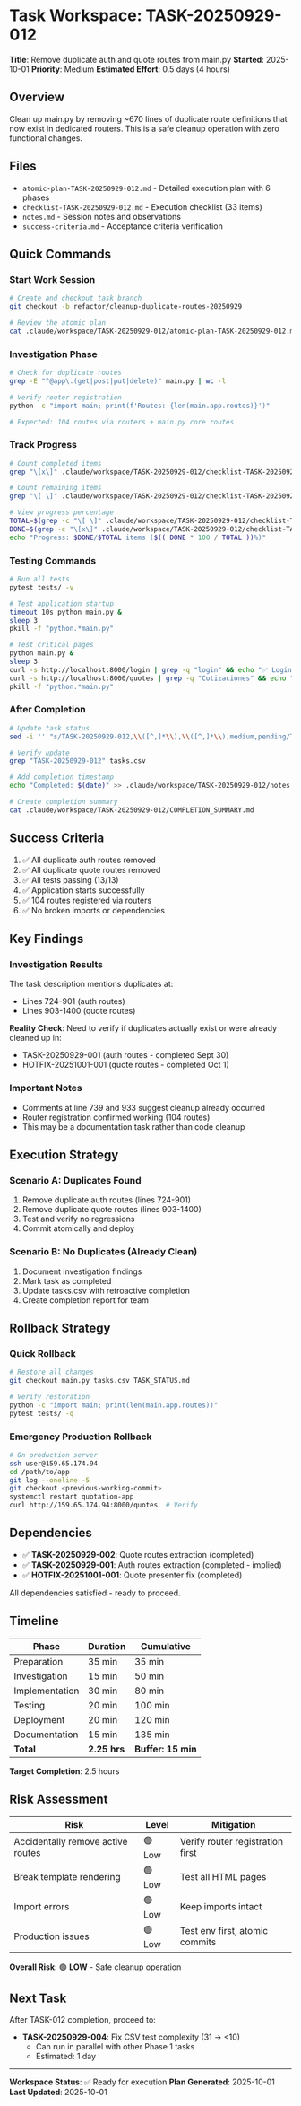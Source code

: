 # Task Workspace: TASK-20250929-012

**Title**: Remove duplicate auth and quote routes from main.py
**Started**: 2025-10-01
**Priority**: Medium
**Estimated Effort**: 0.5 days (4 hours)

## Overview

Clean up main.py by removing ~670 lines of duplicate route definitions that now exist in dedicated routers. This is a safe cleanup operation with zero functional changes.

## Files

- `atomic-plan-TASK-20250929-012.md` - Detailed execution plan with 6 phases
- `checklist-TASK-20250929-012.md` - Execution checklist (33 items)
- `notes.md` - Session notes and observations
- `success-criteria.md` - Acceptance criteria verification

## Quick Commands

### Start Work Session
```bash
# Create and checkout task branch
git checkout -b refactor/cleanup-duplicate-routes-20250929

# Review the atomic plan
cat .claude/workspace/TASK-20250929-012/atomic-plan-TASK-20250929-012.md
```

### Investigation Phase
```bash
# Check for duplicate routes
grep -E "^@app\.(get|post|put|delete)" main.py | wc -l

# Verify router registration
python -c "import main; print(f'Routes: {len(main.app.routes)}')"

# Expected: 104 routes via routers + main.py core routes
```

### Track Progress
```bash
# Count completed items
grep "\[x\]" .claude/workspace/TASK-20250929-012/checklist-TASK-20250929-012.md | wc -l

# Count remaining items
grep "\[ \]" .claude/workspace/TASK-20250929-012/checklist-TASK-20250929-012.md | wc -l

# View progress percentage
TOTAL=$(grep -c "\[ \]" .claude/workspace/TASK-20250929-012/checklist-TASK-20250929-012.md)
DONE=$(grep -c "\[x\]" .claude/workspace/TASK-20250929-012/checklist-TASK-20250929-012.md)
echo "Progress: $DONE/$TOTAL items ($(( DONE * 100 / TOTAL ))%)"
```

### Testing Commands
```bash
# Run all tests
pytest tests/ -v

# Test application startup
timeout 10s python main.py &
sleep 3
pkill -f "python.*main.py"

# Test critical pages
python main.py &
sleep 3
curl -s http://localhost:8000/login | grep -q "login" && echo "✅ Login OK"
curl -s http://localhost:8000/quotes | grep -q "Cotizaciones" && echo "✅ Quotes OK"
pkill -f "python.*main.py"
```

### After Completion
```bash
# Update task status
sed -i '' "s/TASK-20250929-012,\\([^,]*\\),\\([^,]*\\),medium,pending/TASK-20250929-012,\\1,\\2,medium,completed/" tasks.csv

# Verify update
grep "TASK-20250929-012" tasks.csv

# Add completion timestamp
echo "Completed: $(date)" >> .claude/workspace/TASK-20250929-012/notes.md

# Create completion summary
cat .claude/workspace/TASK-20250929-012/COMPLETION_SUMMARY.md
```

## Success Criteria

1. ✅ All duplicate auth routes removed
2. ✅ All duplicate quote routes removed
3. ✅ All tests passing (13/13)
4. ✅ Application starts successfully
5. ✅ 104 routes registered via routers
6. ✅ No broken imports or dependencies

## Key Findings

### Investigation Results
The task description mentions duplicates at:
- Lines 724-901 (auth routes)
- Lines 903-1400 (quote routes)

**Reality Check**: Need to verify if duplicates actually exist or were already cleaned up in:
- TASK-20250929-001 (auth routes - completed Sept 30)
- HOTFIX-20251001-001 (quote routes - completed Oct 1)

### Important Notes
- Comments at line 739 and 933 suggest cleanup already occurred
- Router registration confirmed working (104 routes)
- This may be a documentation task rather than code cleanup

## Execution Strategy

### Scenario A: Duplicates Found
1. Remove duplicate auth routes (lines 724-901)
2. Remove duplicate quote routes (lines 903-1400)
3. Test and verify no regressions
4. Commit atomically and deploy

### Scenario B: No Duplicates (Already Clean)
1. Document investigation findings
2. Mark task as completed
3. Update tasks.csv with retroactive completion
4. Create completion report for team

## Rollback Strategy

### Quick Rollback
```bash
# Restore all changes
git checkout main.py tasks.csv TASK_STATUS.md

# Verify restoration
python -c "import main; print(len(main.app.routes))"
pytest tests/ -q
```

### Emergency Production Rollback
```bash
# On production server
ssh user@159.65.174.94
cd /path/to/app
git log --oneline -5
git checkout <previous-working-commit>
systemctl restart quotation-app
curl http://159.65.174.94:8000/quotes  # Verify
```

## Dependencies

- ✅ **TASK-20250929-002**: Quote routes extraction (completed)
- ✅ **TASK-20250929-001**: Auth routes extraction (completed - implied)
- ✅ **HOTFIX-20251001-001**: Quote presenter fix (completed)

All dependencies satisfied - ready to proceed.

## Timeline

| Phase | Duration | Cumulative |
|-------|----------|------------|
| Preparation | 35 min | 35 min |
| Investigation | 15 min | 50 min |
| Implementation | 30 min | 80 min |
| Testing | 20 min | 100 min |
| Deployment | 20 min | 120 min |
| Documentation | 15 min | 135 min |
| **Total** | **2.25 hrs** | **Buffer: 15 min** |

**Target Completion**: 2.5 hours

## Risk Assessment

| Risk | Level | Mitigation |
|------|-------|------------|
| Accidentally remove active routes | 🟢 Low | Verify router registration first |
| Break template rendering | 🟢 Low | Test all HTML pages |
| Import errors | 🟢 Low | Keep imports intact |
| Production issues | 🟢 Low | Test env first, atomic commits |

**Overall Risk**: 🟢 **LOW** - Safe cleanup operation

## Next Task

After TASK-012 completion, proceed to:
- **TASK-20250929-004**: Fix CSV test complexity (31 → <10)
  - Can run in parallel with other Phase 1 tasks
  - Estimated: 1 day

---

**Workspace Status**: ✅ Ready for execution
**Plan Generated**: 2025-10-01
**Last Updated**: 2025-10-01
